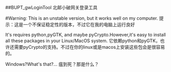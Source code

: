 ##BUPT_gwLoginTool
北邮小破网关登录工具

#Warning: This is an unstable version, but it works well on my computer.
提示：这是一个不保证稳定性的版本，不过它在我的电脑上运行良好

It's requires python,pyGTK, and maybe pyCrypto.However,it's easy to install all these packages in your Linux/MacOS system.
它依赖python和pyGTK，也许还需要pyCrypto的支持。不过在你的linux或是macos上安装这些包会是很容易的。

Windows?What's that?...
瘟到死？那是什么？
